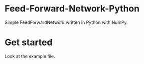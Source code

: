 # Feed-Forward-Network-Python
Simple FeedForwardNetwork written in Python with NumPy.

# Get started
Look at the example file.


